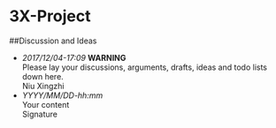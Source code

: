 # 3X-Project
##Discussion and Ideas


- *2017/12/04-17:09* **WARNING**<br> Please lay your discussions, arguments, drafts, ideas and todo lists down here. <br> Niu Xingzhi 
- *YYYY/MM/DD-hh:mm* <br> Your content <br> Signature
